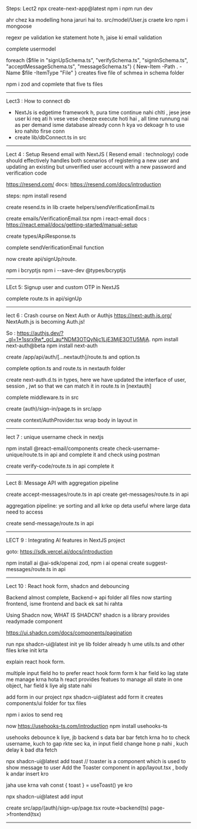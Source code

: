 Steps: Lect2
npx create-next-app@latest
npm i
npm run dev


ahr chez ka modelling hona jaruri hai to. src/model/User.js craete kro
npm i mongoose

regexr pe validation ke statement hote h, jaise ki email validation

complete usermodel

foreach ($file in "signUpSchema.ts", "verifySchema.ts", "signInSchema.ts", "acceptMessageSchema.ts", "messageSchema.ts") {
    New-Item -Path . -Name $file -ItemType "File"
}
creates five file of schmea in schema folder


npm i zod and copmlete that five ts files


----


Lect3 : How to connect db


- NextJs is edgetime framework h, pura time continue nahi chlti , jese jese user ki req ati h vese vese cheeze execute hoti hai  , all time runnung nai as per demand
isme  database already conn h kya vo dekoagr h to use kro nahito firse conn 
-  create lib/dbConnect.ts in src



---

Lect 4 : Setup Resend email with NextJS
( Resend email : technology)
code should effectively handles both scenarios of registering a new user and updating an existing but unverified user account with a new password and verification code

https://resend.com/
docs: https://resend.com/docs/introduction
 
 steps: npm install resend

 create resend.ts in lib
 craete helpers/sendVerificationEmail.ts

 create emails/VerificationEmail.tsx
 npm i react-email
 docs : https://react.email/docs/getting-started/manual-setup

 create types/ApiResponse.ts

 complete sendVerificationEmail function

 now create api/signUp/route.
 
 npm i bcryptjs
 npm i --save-dev @types/bcryptjs

 ---


 LEct 5: Signup user and custom OTP in NextJS

 complete route.ts in api/signUp



 ----

 lect 6 : Crash course on Next Auth or Authjs
 https://next-auth.js.org/
 NextAuth.js is becoming Auth.js! 

 So : https://authjs.dev/?_gl=1*1ssrx9w*_gcl_au*NDM3OTQyNjc1LjE3MjE3OTU5MjA.
 npm install next-auth@beta
 npm install next-auth

 create /app/api/auth/[...nextauth]/route.ts and option.ts


complete option.ts and route.ts in nextauth folder

 create next-auth.d.ts in types, here we have updated the interface of user, session , jwt
 so that we can match it in route.ts in [nextauth]
 

 complete middleware.ts in src

 create (auth)/sign-in/page.ts in src/app

 create context/AuthProvider.tsx
 wrap body in layout in <AuthProvider>


 ----
 lect 7 : unique username check in nextjs

 npm install @react-email/components
 create check-username-unique/route.ts in api and complete it and check using postman

 create verify-code/route.ts in api
 complete it


 ---

 Lect 8: Message API with aggregation pipeline

 create accept-messages/route.ts in api
 create get-messages/route.ts in api

 aggregation pipeline: ye sorting and all krke op deta useful where large data need to access

 create send-message/route.ts in api

 ---

 LECT 9 : Integrating AI features in NextJS project

 goto: https://sdk.vercel.ai/docs/introduction

 npm install ai @ai-sdk/openai zod, npm i ai openai
 create suggest-messages/route.ts in api

---

Lect 10 : React hook form, shadcn and debouncing

Backend almost complete, Backend-> api folder all files
now starting frontend, isme frontend and back ek sat hi rahta

Using Shadcn now, WHAT IS SHADCN?
shadcn is a library provides readymade component

https://ui.shadcn.com/docs/components/pagination

run npx shadcn-ui@latest init
ye lib folder already h ume utils.ts and other files krke init krta

explain react hook form.

multiple input field ho to prefer react hook form
form k har field ko lag state me manage krna hota h
 react provides featues to manage all state in one object, har field k liye alg state nahi

 add form in our project
npx shadcn-ui@latest add form
it creates components/ui folder for tsx files

npm i axios to send req

now https://usehooks-ts.com/introduction
npm install usehooks-ts

usehooks debounce k liye, jb backend s data bar bar fetch krna ho to check username, kuch to gap rkte sec ka, in input field change hone p nahi , kuch delay k bad dta fetch

npx shadcn-ui@latest add toast
// toaster is a component which is used to show message to user
Add the Toaster component in app/layout.tsx , body k andar insert kro

jaha use krna vah const { toast } = useToast() ye kro

npx shadcn-ui@latest add input


create src/app/(auth)/sign-up/page.tsx
route->backend(ts)
page->frontend(tsx)


-----


